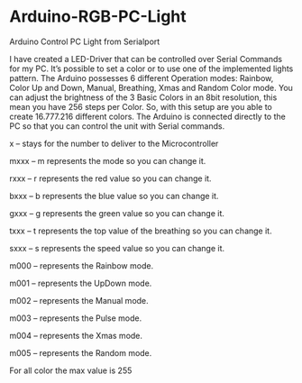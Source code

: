 # Arduino-RGB-PC-Light
Arduino Control PC Light from Serialport

I have created a LED-Driver that can be controlled over Serial Commands for my PC.  It’s possible to set a color or to use one of the implemented lights pattern. The Arduino possesses 6 different Operation modes: Rainbow, Color Up and Down, Manual, Breathing, Xmas and Random Color mode.
You can adjust the brightness of the 3 Basic Colors in an 8bit resolution, this mean you have 256 steps per Color. So, with this setup are you able to create 16.777.216 different colors.
The Arduino is connected directly to the PC so that you can control the unit with Serial commands.

x 	  – stays for the number to deliver to the Microcontroller

mxxx 	– m represents the mode so you can change it.

rxxx 	–	r represents the red value so you can change it.

bxxx 	–	b represents the blue value so you can change it.

gxxx 	– g represents the green value so you can change it.

txxx 	–	t represents the top value of the breathing so you can change it.

sxxx 	–	s represents the speed value so you can change it.

m000 	–	represents the Rainbow mode.

m001	–	represents the UpDown mode.

m002 	–	represents the Manual mode.

m003 	–	represents the Pulse mode.

m004 	–	represents the Xmas mode.

m005 	–	represents the Random mode.

For all color the max value is 255

